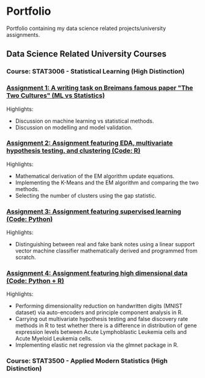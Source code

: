 # Portfolio
Portfolio containing my data science related projects/university assignments.

## Data Science Related University Courses

### Course: STAT3006 - Statistical Learning (High Distinction)

### [Assignment 1: A writing task on Breimans famous paper "The Two Cultures" (ML vs Statistics)](https://github.com/Kaiaysez/STAT3006-Assignment-1)
Highlights: 
* Discussion on machine learning vs statistical methods.
* Discussion on modelling and model validation.

### [Assignment 2: Assignment featuring EDA, multivariate hypothesis testing, and clustering (Code: R)](https://github.com/Kaiaysez/STAT3006-Assignment-2) 
Highlights: 
* Mathematical derivation of the EM algorithm update equations.
* Implementing the K-Means and the EM algorithm and comparing the two methods.
* Selecting the number of clusters using the gap statistic. 

### [Assignment 3: Assignment featuring supervised learning (Code: Python)](https://github.com/Kaiaysez/STAT3006-Assignment-3)
Highlights: 
* Distinguishing between real and fake bank notes using a linear support vector machine classifier mathematically derived and programmed from scratch.

### [Assignment 4: Assignment featuring high dimensional data (Code: Python + R)](https://github.com/Kaiaysez/STAT3006-Assignment-4)
Highlights:
* Performing dimensionality reduction on handwritten digits (MNIST dataset) via auto-encoders and principle component analysis in R. 
* Carrying out multivariate hypothesis testing and false discovery rate methods in R to test whether there is a difference in distribution of gene expression levels between Acute Lymphoblastic Leukemia cells and Acute Myeloid Leukemia cells.
* Implementing elastic net regression via the glmnet package in R.



### Course: STAT3500 - Applied Modern Statistics (High Distinction)
